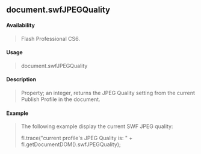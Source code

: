 ## document.swfJPEGQuality

#### Availability

> Flash Professional CS6.

#### Usage

> document.swfJPEGQuality

#### Description

> Property; an integer, returns the JPEG Quality setting from the current Publish Profile in the document.

#### Example

> The following example display the current SWF JPEG quality:
>
> fl.trace("current profile's JPEG Quality is: " + fl.getDocumentDOM().swfJPEGQuality);
